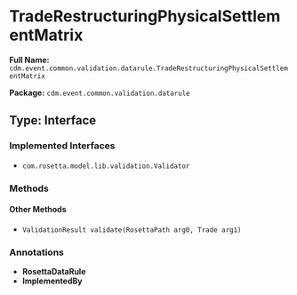 # TradeRestructuringPhysicalSettlementMatrix

**Full Name:** `cdm.event.common.validation.datarule.TradeRestructuringPhysicalSettlementMatrix`

**Package:** `cdm.event.common.validation.datarule`

## Type: Interface

### Implemented Interfaces

- `com.rosetta.model.lib.validation.Validator`

### Methods

#### Other Methods

- `ValidationResult validate(RosettaPath arg0, Trade arg1)`

### Annotations

- **RosettaDataRule**
- **ImplementedBy**

